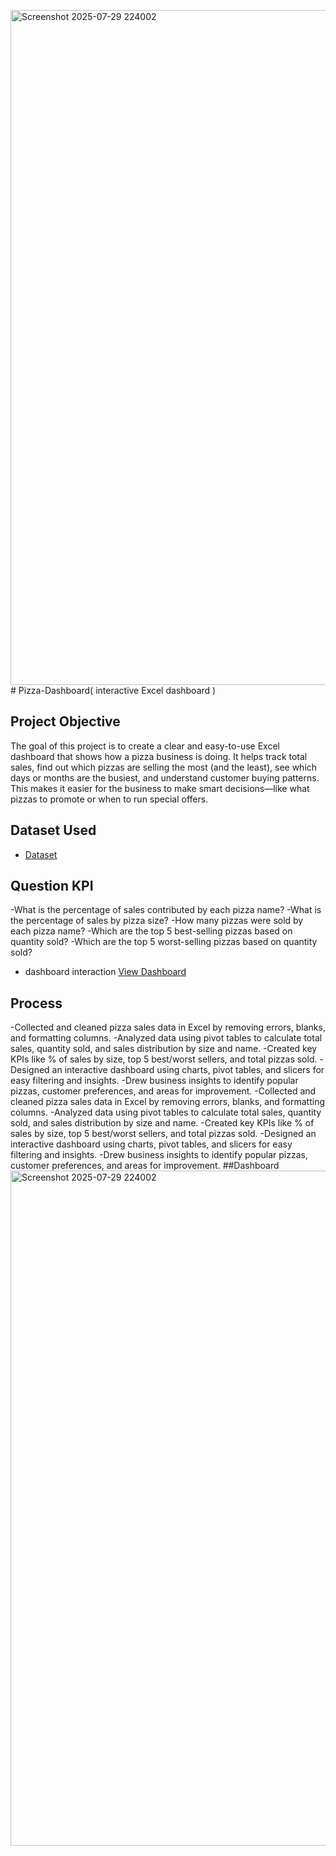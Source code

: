 <img width="1920" height="1080" alt="Screenshot 2025-07-29 224002" src="https://github.com/user-attachments/assets/5f910d79-6181-4e71-8cbd-c07f56371573" /># Pizza-Dashboard( interactive Excel dashboard )
## Project Objective
The goal of this project is to create a clear and easy-to-use Excel dashboard that shows how a pizza business is doing. It helps track total sales, find out which pizzas are selling the most (and the least), see which days or months are the busiest, and understand customer buying patterns. This makes it easier for the business to make smart decisions—like what pizzas to promote or when to run special offers.
## Dataset Used
- <a href="https://github.com/st10052207/Pizza-Dashboard/blob/main/Pizzaa-Dashboard.xlsx">Dataset</a>
## Question KPI
-What is the percentage of sales contributed by each pizza name?
-What is the percentage of sales by pizza size?
-How many pizzas were sold by each pizza name?
-Which are the top 5 best-selling pizzas based on quantity sold?
-Which are the top 5 worst-selling pizzas based on quantity sold?
- dashboard interaction <a href="https://github.com/st10052207/Pizza-Dashboard/blob/main/Screenshot%202025-07-29%20224002.png">View Dashboard</a>
## Process
-Collected and cleaned pizza sales data in Excel by removing errors, blanks, and formatting columns.
-Analyzed data using pivot tables to calculate total sales, quantity sold, and sales distribution by size and name.
-Created key KPIs like % of sales by size, top 5 best/worst sellers, and total pizzas sold.
-Designed an interactive dashboard using charts, pivot tables, and slicers for easy filtering and insights.
-Drew business insights to identify popular pizzas, customer preferences, and areas for improvement.
-Collected and cleaned pizza sales data in Excel by removing errors, blanks, and formatting columns.
-Analyzed data using pivot tables to calculate total sales, quantity sold, and sales distribution by size and name.
-Created key KPIs like % of sales by size, top 5 best/worst sellers, and total pizzas sold.
-Designed an interactive dashboard using charts, pivot tables, and slicers for easy filtering and insights.
-Drew business insights to identify popular pizzas, customer preferences, and areas for improvement.
##Dashboard
<img width="1920" height="1080" alt="Screenshot 2025-07-29 224002" src="https://github.com/user-attachments/assets/29027915-9f6e-471e-b5da-d6341a57f086" />




